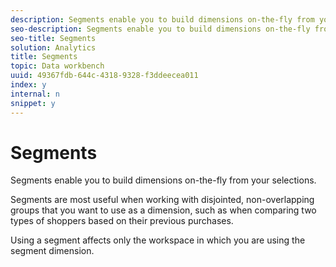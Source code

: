 ```yaml
---
description: Segments enable you to build dimensions on-the-fly from your selections.
seo-description: Segments enable you to build dimensions on-the-fly from your selections.
seo-title: Segments
solution: Analytics
title: Segments
topic: Data workbench
uuid: 49367fdb-644c-4318-9328-f3ddeecea011
index: y
internal: n
snippet: y
---
```


# Segments

Segments enable you to build dimensions on-the-fly from your selections.

 Segments are most useful when working with disjointed, non-overlapping groups that you want to use as a dimension, such as when comparing two types of shoppers based on their previous purchases.

Using a segment affects only the workspace in which you are using the segment dimension. 
